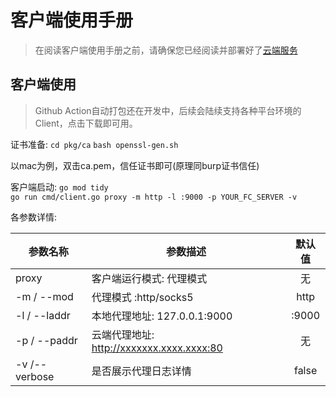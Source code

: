 # 客户端使用手册

> 在阅读客户端使用手册之前，请确保您已经阅读并部署好了[云端服务](https://github.com/DVKunion/SeaMoon/blob/main/docs/DEPLOY.md)

## 客户端使用

> Github Action自动打包还在开发中，后续会陆续支持各种平台环境的Client，点击下载即可用。

证书准备:
`cd pkg/ca`
`bash openssl-gen.sh`

以mac为例，双击ca.pem，信任证书即可(原理同burp证书信任)

客户端启动:
`go mod tidy`  
`go run cmd/client.go proxy -m http -l :9000 -p YOUR_FC_SERVER -v`

各参数详情:

| 参数名称          | 参数描述                                |  默认值  |
|---------------|-------------------------------------|:-----:|
| proxy         | 客户端运行模式: 代理模式                       |   无   |
| -m / --mod    | 代理模式 :http/socks5                   | http  |
| -l / --laddr  | 本地代理地址: 127.0.0.1:9000              | :9000 | 
| -p / --paddr  | 云端代理地址: http://xxxxxxx.xxxx.xxxx:80 |   无   |
| -v /--verbose | 是否展示代理日志详情                          | false |

